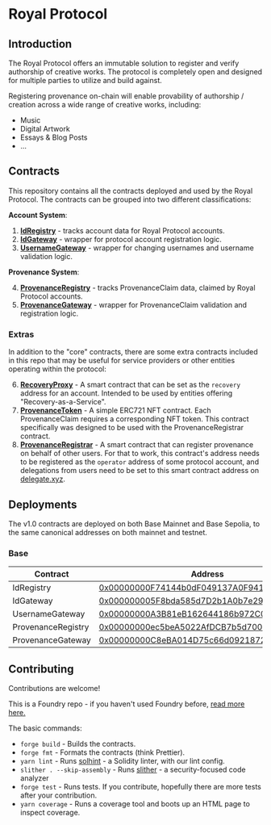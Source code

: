 # Royal Protocol

## Introduction

The Royal Protocol offers an immutable solution to register and verify authorship of creative works. The protocol is completely open and designed for multiple parties to utilize and build against.

Registering provenance on-chain will enable provability of authorship / creation across a wide range of creative works, including:

- Music
- Digital Artwork
- Essays & Blog Posts
- ...

## Contracts

This repository contains all the contracts deployed and used by the Royal Protocol. The contracts can be grouped into two different classifications:

**Account System**:

1. **[IdRegistry](./src/core/IdRegistry.sol)** - tracks account data for Royal Protocol accounts.
2. **[IdGateway](./src/core/IdGateway.sol)** - wrapper for protocol account registration logic.
3. **[UsernameGateway](./src/core/UsernameGateway.sol)** - wrapper for changing usernames and username validation logic.

**Provenance System**:

4. **[ProvenanceRegistry](./src/core/ProvenanceRegistry.sol)** - tracks ProvenanceClaim data, claimed by Royal Protocol accounts.
5. **[ProvenanceGateway](./src/core/ProvenanceGateway.sol)** - wrapper for ProvenanceClaim validation and registration logic.

### Extras

In addition to the "core" contracts, there are some extra contracts included in this repo that may be useful for service providers or other entities operating within the protocol:

6. **[RecoveryProxy](./src/extra/RecoveryProxy.sol)** - A smart contract that can be set as the `recovery` address for an account. Intended to be used by entities offering "Recovery-as-a-Service".
7. **[ProvenanceToken](./src/extra/ProvenanceToken.sol)** - A simple ERC721 NFT contract. Each ProvenanceClaim requires a corresponding NFT token. This contract specifically was designed to be used with the ProvenanceRegistrar contract.
8. **[ProvenanceRegistrar](./src/extra/ProvenanceRegistrar.sol)** - A smart contract that can register provenance on behalf of other users. For that to work, this contract's address needs to be registered as the `operator` address of some protocol account, and delegations from users need to be set to this smart contract address on [delegate.xyz](https://delegate.xyz/).

## Deployments

The v1.0 contracts are deployed on both Base Mainnet and Base Sepolia, to the same canonical addresses on both mainnet and testnet.

### Base

| Contract           | Address                                                                                                               |
| ------------------ | --------------------------------------------------------------------------------------------------------------------- |
| IdRegistry         | [0x00000000F74144b0dF049137A0F9416a920F2514](https://basescan.org/address/0x00000000F74144b0dF049137A0F9416a920F2514) |
| IdGateway          | [0x000000005F8bda585d7D2b1A0b7e29e12a94910a](https://basescan.org/address/0x000000005F8bda585d7D2b1A0b7e29e12a94910a) |
| UsernameGateway    | [0x00000000A3B81eB162644186b972C0b6a6f5b8E0](https://basescan.org/address/0x00000000A3B81eB162644186b972C0b6a6f5b8E0) |
| ProvenanceRegistry | [0x00000000ec5beA5022AfDCB7b5d70026F30c0431](https://basescan.org/address/0x00000000ec5beA5022AfDCB7b5d70026F30c0431) |
| ProvenanceGateway  | [0x00000000C8eBA014D75c66d09218728CBa7fB209](https://basescan.org/address/0x00000000C8eBA014D75c66d09218728CBa7fB209) |

## Contributing

Contributions are welcome!

This is a Foundry repo - if you haven't used Foundry before, [read more here.](https://book.getfoundry.sh/)

The basic commands:

- `forge build` - Builds the contracts.
- `forge fmt` - Formats the contracts (think Prettier).
- `yarn lint` - Runs [solhint](https://github.com/protofire/solhint) - a Solidity linter, with our lint config.
- `slither . --skip-assembly` - Runs [slither](https://github.com/crytic/slither) - a security-focused code analyzer
- `forge test` - Runs tests. If you contribute, hopefully there are more tests after your contribution.
- `yarn coverage` - Runs a coverage tool and boots up an HTML page to inspect coverage.
